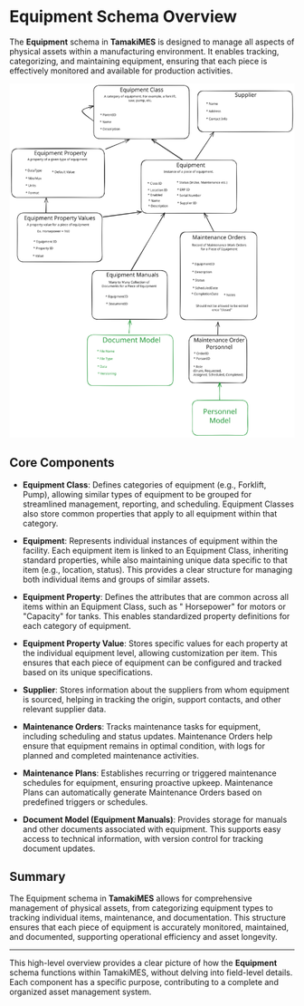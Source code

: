 # Equipment Schema Overview

The **Equipment** schema in **TamakiMES** is designed to manage all aspects of physical assets within a manufacturing
environment. It enables tracking, categorizing, and maintaining equipment, ensuring that each piece is effectively
monitored and available for production activities.

![equipment-model.svg](equipment-model.svg)

## Core Components

- **Equipment Class**: Defines categories of equipment (e.g., Forklift, Pump), allowing similar types of equipment to be
  grouped for streamlined management, reporting, and scheduling. Equipment Classes also store common properties that
  apply to all equipment within that category.

- **Equipment**: Represents individual instances of equipment within the facility. Each equipment item is linked to an
  Equipment Class, inheriting standard properties, while also maintaining unique data specific to that item (e.g.,
  location, status). This provides a clear structure for managing both individual items and groups of similar assets.

- **Equipment Property**: Defines the attributes that are common across all items within an Equipment Class, such as "
  Horsepower" for motors or "Capacity" for tanks. This enables standardized property definitions for each category of
  equipment.

- **Equipment Property Value**: Stores specific values for each property at the individual equipment level, allowing
  customization per item. This ensures that each piece of equipment can be configured and tracked based on its unique
  specifications.

- **Supplier**: Stores information about the suppliers from whom equipment is sourced, helping in tracking the origin,
  support contacts, and other relevant supplier data.

- **Maintenance Orders**: Tracks maintenance tasks for equipment, including scheduling and status updates. Maintenance
  Orders help ensure that equipment remains in optimal condition, with logs for planned and completed maintenance
  activities.

- **Maintenance Plans**: Establishes recurring or triggered maintenance schedules for equipment, ensuring proactive
  upkeep. Maintenance Plans can automatically generate Maintenance Orders based on predefined triggers or schedules.

- **Document Model (Equipment Manuals)**: Provides storage for manuals and other documents associated with equipment.
  This supports easy access to technical information, with version control for tracking document updates.

## Summary

The Equipment schema in **TamakiMES** allows for comprehensive management of physical assets, from categorizing
equipment types to tracking individual items, maintenance, and documentation. This structure ensures that each piece of
equipment is accurately monitored, maintained, and documented, supporting operational efficiency and asset longevity.

---

This high-level overview provides a clear picture of how the **Equipment** schema functions within TamakiMES, without
delving into field-level details. Each component has a specific purpose, contributing to a complete and organized asset
management system.
